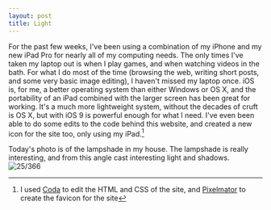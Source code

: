 ```yaml
---
layout: post
title: Light
---
```

For the past few weeks, I've been using a combination of my iPhone and my new iPad Pro for nearly all of my computing needs. The only times I've taken my laptop out is when I play games, and when watching videos in the bath. For what I do most of the time (browsing the web, writing short posts, and some very basic image editing), I haven't missed my laptop once.  iOS is, for me, a better operating system than either Windows or OS X, and the portability of an iPad combined with the larger screen has been great for working. It's a much more lightweight system, without the decades of cruft is OS X, but with iOS 9 is powerful enough for what I need. I've even been able to do some edits to the code behind this website, and created a new icon for the site too, only using my iPad.[^1] 
<!--break-->
Today's photo is of the lampshade in my house. The lampshade is really interesting, and from this angle cast interesting light and shadows.
![25/366](http://media.humanboring.net/photos/2016-01-25.jpeg)

[^1]:	I used [Coda](https://itunes.apple.com/gb/app/coda/id500906297?mt=8&uo=4&at=1000l8mx) to edit the HTML and CSS of the site, and [Pixelmator](https://itunes.apple.com/gb/app/pixelmator/id924695435?mt=8&uo=4&at=1000l8mx) to create the favicon for the site